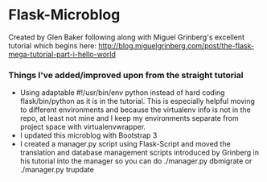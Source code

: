 # Flask-Microblog
Created by Glen Baker following along with Miguel Grinberg's excellent tutorial which begins here: http://blog.miguelgrinberg.com/post/the-flask-mega-tutorial-part-i-hello-world

### Things I've added/improved upon from the straight tutorial
+ Using adaptable #!/usr/bin/env python instead of hard coding flask/bin/python as it is in the tutorial.  This is especially helpful moving to different environments and because the virtualenv info is not in the repo, at least not mine and I keep my environments separate from project space with virtualenvwrapper.
+ I updated this microblog with Bootstrap 3
+ I created a manager.py script using Flask-Script and moved the translation and database management scripts introduced by Grinberg in his tutorial into the manager so you can do ./manager.py dbmigrate  or ./manager.py trupdate
